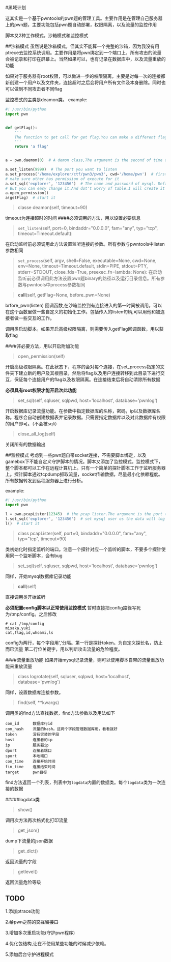 #黑域计划

这其实是一个基于pwntools的pwn题的管理工具。主要作用是在管理自己服务器上的pwn题，主要功能包括pwn题自动部署，权限隔离，以及流量的监控作用


脚本又2种工作模式，沙箱模式和监控模式

##沙箱模式
虽然说是沙箱模式，但其实不能算一个完整的沙箱，因为我没有用ptrece去监控系统调用。主要作用是将pwn绑定到一个端口上，所有攻击的流量会被记录和打印在屏幕上。当然如果可以，也有记录在数据库中，以及流量重放的功能

如果对于服务器有root权限，可以做进一步的权限隔离，主要是对每一次的连接都新创建一个用户以及文件夹，连接超时之后会将用户所有文件及本身删除。同时也可以做到不同攻击者不同flag

监控模式的主类是deamon类。
example:
```python
#! /usr/bin/python
import pwn


def getFlag():
    '''
    The function to get call for get flag.You can make a different flag for different listen
    '''
    return 'a flag'


a = pwn.daemon(0)  # A demon class,The argument is the second of time out, 0 is no timeout

a.set_listen(9999)  # The port you want to listen
a.set_process('/home/explorer/ctf/pwn3/pwn3', cwd='/home/pwn')  # first argument is the binary,
# make sure other has permission of execute for it
a.set_sql('explorer', '123456')  # The name and password of mysql. Default it will log data in database pwnlog.
# But you can easy change it.And dot't worry of table.I will create it
a.open_permission()
a(getFlag)  # start it

```


>classe deamon(self, timeout=90)

timeout为连接超时的时间
####必须调用的方法，用以设置必要信息
>`set_listen`(self, port=0, bindaddr="0.0.0.0", fam="any", typ="tcp", timeout=Timeout.default):

在启动监听前必须调用此方法设置监听连接的参数。所有参数与pwntools中listen参数相同


>`set_process`(self, argv, shell=False, executable=None, cwd=None, env=None, timeout=Timeout.default, stdin=PIPE, stdout=PTY, stderr=STDOUT, close_fds=True, preexec_fn=lambda: None):
在启动监听前必须调用此方法设置pwn题binary的路径以及运行目录信息。所有参数与pwntools中process参数相同

>__call__(self, getFlag=None, before_pwn=None)

brfore_pwn(listen) 回调函数,在沙箱监控到有连接进入的第一时间被调用。可以在这个函数里做一些自定义的初始化工作。包括传入的listen句柄,可以用他和被连接者做一些交互的工作。

调用类启动脚本。如果开启高级权限隔离，则需要传入getFlag回调函数，用以获取flag

####非必要方法，用以开启附加功能
>open_permission(self)

开启高级权限隔离。在此状态下，程序的会对每个连接，在set\_process指定的文件夹下建立新的用户及其根目录，然后将flag以及用户连接转移到此目录下进行交互，保证每个连接用户的flag以及权限隔离。在连接结束后将自动清除所有数据

**必须具有root权限才能开启次此功能**

>set_sql(self, sqluser, sqlpwd, host='localhost', database='pwnlog')

开启数据库记录流量功能。在参数中指定数据库的名称，密码，ip以及数据库名称。程序会自动创建数据表并记录数据。只需要指定数据库以及对此数据库有权限的用户即可。（不会被sqli）

>close_all_log(self)

关闭所有的数据输出

##监控模式
考虑到一些pwn题自带socket连接，不需要脚本绑定，以及gamebox下不能自定义守护脚本的情况。脚本又添加了监控模式。监控模式下，整个脚本都可以工作在远程计算机上。只有一个简单的探针脚本工作于监听服务器上。探针脚本通过tcpdump抓取流量，socket传输数据，尽量最小化依赖程度。所有数据转发到远程服务器上进行分析。

example:
```python
#! /usr/bin/python
import pwn

l = pwn.pcapLister(12345)  # the pcap lister.The argument is the port to get pcap
l.set_sql('explorer', '123456')  # set mysql user os the data will log in databease
l()  # start it
```

>class pcapLister(self, port=0, bindaddr="0.0.0.0", fam="any", typ="tcp", timeout=90)

类初始化时指定监听的端口。注意一个探针对应一个监听的脚本，不要多个探针使用同一个监听脚本，会有bug

> set_sql(self, sqluser, sqlpwd, host='localhost', database='pwnlog')

同样，开始mysql数据库记录功能

> __call__(self)

直接调用类开始监听


**必须配置config脚本以正常使用监控模式**
暂时直接把config路径写死为/tmp/config。之后修改

```
# cat /tmp/config
misaka,yuki
cat,flag,id,whoami,ls
```

config为两行，每个字段用','分隔。第一行是探针token。为自定义探长名，防止而已流量
第二行位关键字，用以判断攻击流量的危险程度。

####流量重放功能
如果开始mysql记录流量，则可以使用脚本自带的流量重放功能来重放流量

>class logrotate(self, sqluser, sqlpwd, host='localhost', database='pwnlog')

同样，设置数据库连接参数。

>find(self, **kwargs)

调用类的find方法查找数据，find方法参数以及用法如下

```
con_id		数据库行id
con_hash	流量的hash。这两个字段管理数据库用，看看就好
token		没有实装的字段
host		连接者的ip
ip			服务器ip
dport		连接着端口
sport		本地端口
con_time	连接开始时间
fin_time	连接结束时间
target		pwn目标
```
find方法返回一个列表，列表中为`logdata`内置的数据类。每个`logdata`类为一次连接的数据

#####logdata类
> show()

调用次方法再次格式化打印流量

> get_json()

dump下流量的json数据

> get_dict()

返回流量的字段

> getlevel()

返回流量危险等级

## TODO
1.添加ptrace功能

~~2.给pwn之前的交互留接口~~

3.增加多次重启功能(守护pwn程序)

4.优化包结构,让在不使用某些功能的时候减少依赖。

5.添加后台守护进程模式